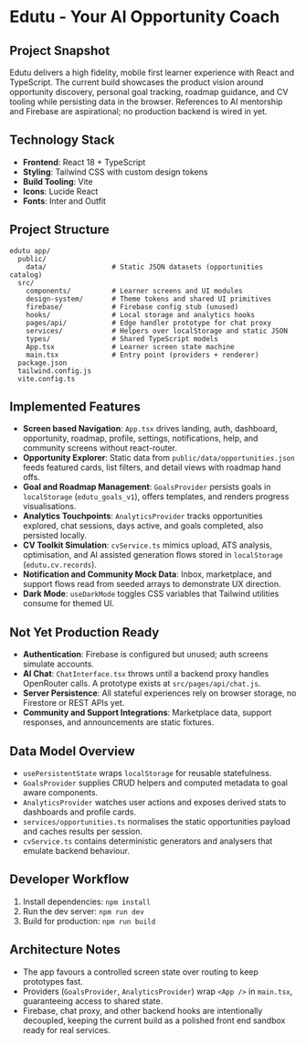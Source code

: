 # Edutu - Your AI Opportunity Coach

## Project Snapshot
Edutu delivers a high fidelity, mobile first learner experience with React and TypeScript. The current build showcases the product vision around opportunity discovery, personal goal tracking, roadmap guidance, and CV tooling while persisting data in the browser. References to AI mentorship and Firebase are aspirational; no production backend is wired in yet.

## Technology Stack
- **Frontend**: React 18 + TypeScript
- **Styling**: Tailwind CSS with custom design tokens
- **Build Tooling**: Vite
- **Icons**: Lucide React
- **Fonts**: Inter and Outfit

## Project Structure
```
edutu app/
  public/
    data/                # Static JSON datasets (opportunities catalog)
  src/
    components/          # Learner screens and UI modules
    design-system/       # Theme tokens and shared UI primitives
    firebase/            # Firebase config stub (unused)
    hooks/               # Local storage and analytics hooks
    pages/api/           # Edge handler prototype for chat proxy
    services/            # Helpers over localStorage and static JSON
    types/               # Shared TypeScript models
    App.tsx              # Learner screen state machine
    main.tsx             # Entry point (providers + renderer)
  package.json
  tailwind.config.js
  vite.config.ts
```

## Implemented Features
- **Screen based Navigation**: `App.tsx` drives landing, auth, dashboard, opportunity, roadmap, profile, settings, notifications, help, and community screens without react-router.
- **Opportunity Explorer**: Static data from `public/data/opportunities.json` feeds featured cards, list filters, and detail views with roadmap hand offs.
- **Goal and Roadmap Management**: `GoalsProvider` persists goals in `localStorage` (`edutu_goals_v1`), offers templates, and renders progress visualisations.
- **Analytics Touchpoints**: `AnalyticsProvider` tracks opportunities explored, chat sessions, days active, and goals completed, also persisted locally.
- **CV Toolkit Simulation**: `cvService.ts` mimics upload, ATS analysis, optimisation, and AI assisted generation flows stored in `localStorage` (`edutu.cv.records`).
- **Notification and Community Mock Data**: Inbox, marketplace, and support flows read from seeded arrays to demonstrate UX direction.
- **Dark Mode**: `useDarkMode` toggles CSS variables that Tailwind utilities consume for themed UI.

## Not Yet Production Ready
- **Authentication**: Firebase is configured but unused; auth screens simulate accounts.
- **AI Chat**: `ChatInterface.tsx` throws until a backend proxy handles OpenRouter calls. A prototype exists at `src/pages/api/chat.js`.
- **Server Persistence**: All stateful experiences rely on browser storage, no Firestore or REST APIs yet.
- **Community and Support Integrations**: Marketplace data, support responses, and announcements are static fixtures.

## Data Model Overview
- `usePersistentState` wraps `localStorage` for reusable statefulness.
- `GoalsProvider` supplies CRUD helpers and computed metadata to goal aware components.
- `AnalyticsProvider` watches user actions and exposes derived stats to dashboards and profile cards.
- `services/opportunities.ts` normalises the static opportunities payload and caches results per session.
- `cvService.ts` contains deterministic generators and analysers that emulate backend behaviour.

## Developer Workflow
1. Install dependencies: `npm install`
2. Run the dev server: `npm run dev`
3. Build for production: `npm run build`

## Architecture Notes
- The app favours a controlled screen state over routing to keep prototypes fast.
- Providers (`GoalsProvider`, `AnalyticsProvider`) wrap `<App />` in `main.tsx`, guaranteeing access to shared state.
- Firebase, chat proxy, and other backend hooks are intentionally decoupled, keeping the current build as a polished front end sandbox ready for real services.
